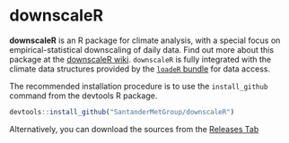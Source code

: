 downscaleR
==========

**downscaleR** is an R package for climate analysis, with a special focus on empirical-statistical downscaling of daily data. Find out more about this package at the [downscaleR wiki](https://github.com/SantanderMetGroup/downscaleR/wiki). `downscaleR` is fully integrated with the climate data structures provided by the [`loadeR` bundle](https://github.com/SantanderMetGroup/loadeR) for data access.

The recommended installation procedure is to use the `install_github` command from the devtools R package. 

```r
devtools::install_github("SantanderMetGroup/downscaleR")
```

Alternatively, you can download the sources from the [Releases Tab](https://github.com/SantanderMetGroup/downscaleR/releases)

